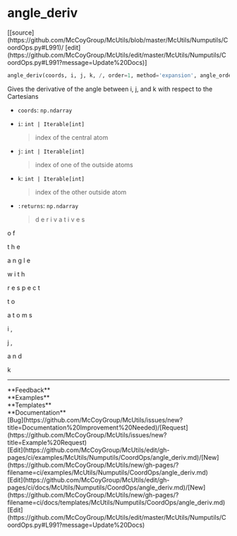 # <a id="McUtils.McUtils.Numputils.CoordOps.angle_deriv">angle_deriv</a>
<div class="docs-source-link" markdown="1">
[[source](https://github.com/McCoyGroup/McUtils/blob/master/McUtils/Numputils/CoordOps.py#L991)/
[edit](https://github.com/McCoyGroup/McUtils/edit/master/McUtils/Numputils/CoordOps.py#L991?message=Update%20Docs)]
</div>

```python
angle_deriv(coords, i, j, k, /, order=1, method='expansion', angle_ordering='jik', fixed_atoms=None, expanded_vectors=None, zero_thresh=None): 
```
Gives the derivative of the angle between i, j, and k with respect to the Cartesians
  - `coords`: `np.ndarray`
    > 
  - `i`: `int | Iterable[int]`
    > index of the central atom
  - `j`: `int | Iterable[int]`
    > index of one of the outside atoms
  - `k`: `int | Iterable[int]`
    > index of the other outside atom
  - `:returns`: `np.ndarray`
    > d
e
r
i
v
a
t
i
v
e
s
 
o
f
 
t
h
e
 
a
n
g
l
e
 
w
i
t
h
 
r
e
s
p
e
c
t
 
t
o
 
a
t
o
m
s
 
i
,
 
j
,
 
a
n
d
 
k











---


<div markdown="1" class="text-secondary">
<div class="container">
  <div class="row">
   <div class="col" markdown="1">
**Feedback**   
</div>
   <div class="col" markdown="1">
**Examples**   
</div>
   <div class="col" markdown="1">
**Templates**   
</div>
   <div class="col" markdown="1">
**Documentation**   
</div>
   <div class="col" markdown="1">
   
</div>
   <div class="col" markdown="1">
   
</div>
   <div class="col" markdown="1">
   
</div>
</div>
  <div class="row">
   <div class="col" markdown="1">
[Bug](https://github.com/McCoyGroup/McUtils/issues/new?title=Documentation%20Improvement%20Needed)/[Request](https://github.com/McCoyGroup/McUtils/issues/new?title=Example%20Request)   
</div>
   <div class="col" markdown="1">
[Edit](https://github.com/McCoyGroup/McUtils/edit/gh-pages/ci/examples/McUtils/Numputils/CoordOps/angle_deriv.md)/[New](https://github.com/McCoyGroup/McUtils/new/gh-pages/?filename=ci/examples/McUtils/Numputils/CoordOps/angle_deriv.md)   
</div>
   <div class="col" markdown="1">
[Edit](https://github.com/McCoyGroup/McUtils/edit/gh-pages/ci/docs/McUtils/Numputils/CoordOps/angle_deriv.md)/[New](https://github.com/McCoyGroup/McUtils/new/gh-pages/?filename=ci/docs/templates/McUtils/Numputils/CoordOps/angle_deriv.md)   
</div>
   <div class="col" markdown="1">
[Edit](https://github.com/McCoyGroup/McUtils/edit/master/McUtils/Numputils/CoordOps.py#L991?message=Update%20Docs)   
</div>
   <div class="col" markdown="1">
   
</div>
   <div class="col" markdown="1">
   
</div>
   <div class="col" markdown="1">
   
</div>
</div>
</div>
</div>